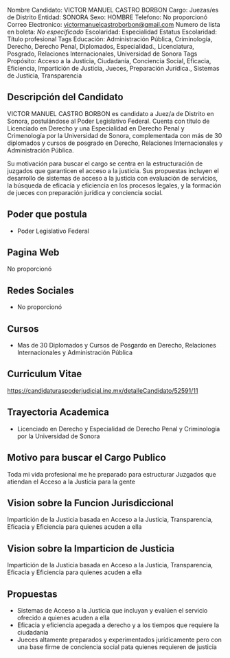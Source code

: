 Nombre Candidato: VICTOR MANUEL CASTRO BORBON
Cargo: Juezas/es de Distrito
Entidad: SONORA
Sexo: HOMBRE
Telefono: No proporcionó
Correo Electronico: victormanuelcastroborbon@gmail.com
Numero de lista en boleta: *No especificado*
Escolaridad: Especialidad
Estatus Escolaridad: Título profesional
Tags Educación: Administración Pública, Criminología, Derecho, Derecho Penal, Diplomados, Especialidad., Licenciatura, Posgrado, Relaciones Internacionales, Universidad de Sonora
Tags Propósito: Acceso a la Justicia, Ciudadanía, Conciencia Social, Eficacia, Eficiencia, Impartición de Justicia, Jueces, Preparación Jurídica., Sistemas de Justicia, Transparencia


## Descripción del Candidato 

VICTOR MANUEL CASTRO BORBON es candidato a Juez/a de Distrito en Sonora, postulándose al Poder Legislativo Federal. Cuenta con título de Licenciado en Derecho y una Especialidad en Derecho Penal y Crimenología por la Universidad de Sonora, complementada con más de 30 diplomados y cursos de posgrado en Derecho, Relaciones Internacionales y Administración Pública.

Su motivación para buscar el cargo se centra en la estructuración de juzgados que garanticen el acceso a la justicia. Sus propuestas incluyen el desarrollo de sistemas de acceso a la justicia con evaluación de servicios, la búsqueda de eficacia y eficiencia en los procesos legales, y la formación de jueces con preparación jurídica y conciencia social.


## Poder que postula

- Poder Legislativo Federal


## Pagina Web

No proporcionó


## Redes Sociales

- No proporcionó


## Cursos

- Mas de 30 Diplomados y Cursos de Posgardo en Derecho, Relaciones Internacionales y Administración Pública


## Curriculum Vitae

https://candidaturaspoderjudicial.ine.mx/detalleCandidato/52591/11


## Trayectoria Academica

- Licenciado en Derecho y Especialidad de Derecho Penal y Criminología por la Universidad de Sonora


## Motivo para buscar el Cargo Publico

Toda mi vida profesional me he preparado para estructurar Juzgados que atiendan el Acceso a la Justicia para la gente


## Vision sobre la Funcion Jurisdiccional

Impartición de la Justicia basada en Acceso a la Justicia, Transparencia, Eficacia y Eficiencia para quienes acuden a ella


## Vision sobre la Imparticion de Justicia

Impartición de la Justicia basada en Acceso a la Justicia, Transparencia, Eficacia y Eficiencia para quienes acuden a ella


## Propuestas

- Sistemas de Acceso a la Justicia que incluyan y evalúen el servicio ofrecido a quienes acuden a ella
- Eficacia y eficiencia apegada a derecho y a los tiempos que requiere la ciudadania
- Jueces altamente preparados y experimentados jurídicamente pero con una base firme de conciencia social pata quienes requieren de justicia

